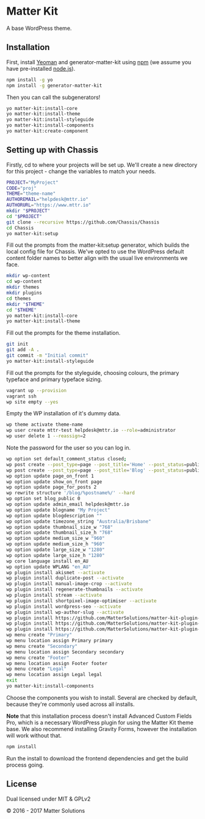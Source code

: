 # Matter Kit
A base WordPress theme.

## Installation

First, install [Yeoman](http://yeoman.io) and generator-matter-kit using [npm](https://www.npmjs.com/) (we assume you have pre-installed [node.js](https://nodejs.org/)).

```bash
npm install -g yo
npm install -g generator-matter-kit
```

Then you can call the subgenerators!

```bash
yo matter-kit:install-core
yo matter-kit:install-theme
yo matter-kit:install-styleguide
yo matter-kit:install-components
yo matter-kit:create-component
```

## Setting up with Chassis
Firstly, cd to where your projects will be set up. We'll create a new directory for this project - change the variables to match your needs.
```bash
PROJECT="MyProject"
CODE="proj"
THEME="theme-name"
AUTHOREMAIL="helpdesk@mttr.io"
AUTHORURL="https://www.mttr.io"
mkdir "$PROJECT"
cd "$PROJECT"
git clone --recursive https://github.com/Chassis/Chassis
cd Chassis
yo matter-kit:setup
```
Fill out the prompts from the matter-kit:setup generator, which builds the local config file for Chassis. We've opted to use the WordPress default content folder names to better align with the usual live environments we face.
```bash
mkdir wp-content
cd wp-content
mkdir themes
mkdir plugins
cd themes
mkdir "$THEME"
cd "$THEME"
yo matter-kit:install-core
yo matter-kit:install-theme
```
Fill out the prompts for the theme installation.
```bash
git init
git add -A .
git commit -m "Initial commit"
yo matter-kit:install-styleguide
```
Fill out the prompts for the styleguide, choosing colours, the primary typeface and primary typeface sizing.
```bash
vagrant up --provision
vagrant ssh
wp site empty --yes
```
Empty the WP installation of it's dummy data.
```bash
wp theme activate theme-name
wp user create mttr-test helpdesk@mttr.io --role=administrator
wp user delete 1 --reassign=2
```
Note the password for the user so you can log in. 
```bash
wp option set default_comment_status closed;
wp post create --post_type=page --post_title='Home' --post_status=publish
wp post create --post_type=page --post_title='Blog' --post_status=publish
wp option update page_on_front 1
wp option update show_on_front page
wp option update page_for_posts 2
wp rewrite structure '/blog/%postname%/' --hard
wp option set blog_public 0
wp option update admin_email helpdesk@mttr.io
wp option update blogname "My Project"
wp option update blogdescription ""
wp option update timezone_string "Australia/Brisbane"
wp option update thumbnail_size_w "768"
wp option update thumbnail_size_h "768"
wp option update medium_size_w "960"
wp option update medium_size_h "960"
wp option update large_size_w "1280"
wp option update large_size_h "1280"
wp core language install en_AU
wp option update WPLANG "en_AU"
wp plugin install akismet --activate
wp plugin install duplicate-post --activate
wp plugin install manual-image-crop --activate
wp plugin install regenerate-thumbnails --activate
wp plugin install stream --activate
wp plugin install shortpixel-image-optimiser --activate
wp plugin install wordpress-seo --activate
wp plugin install wp-author-slug --activate
wp plugin install https://github.com/MatterSolutions/matter-kit-plugin-gtm/archive/master.zip
wp plugin install https://github.com/MatterSolutions/matter-kit-plugin-shortcodes/archive/master.zip
wp plugin install https://github.com/MatterSolutions/matter-kit-plugin-ui-enhancements/archive/master.zip
wp menu create "Primary"
wp menu location assign Primary primary
wp menu create "Secondary"
wp menu location assign Secondary secondary
wp menu create "Footer"
wp menu location assign Footer footer
wp menu create "Legal"
wp menu location assign Legal legal
exit
yo matter-kit:install-components
```
Choose the components you wish to install. Several are checked by default, because they're commonly used across all installs.

**Note** that this installation process doesn't install Advanced Custom Fields Pro, which is a necessary WordPress plugin for using the Matter Kit theme base. We also recommend installing Gravity Forms, however the installation will work without that. 
```bash
npm install
```
Run the install to download the frontend dependencies and get the build process going.

## License

Dual licensed under MIT & GPLv2 

© 2016 - 2017 Matter Solutions